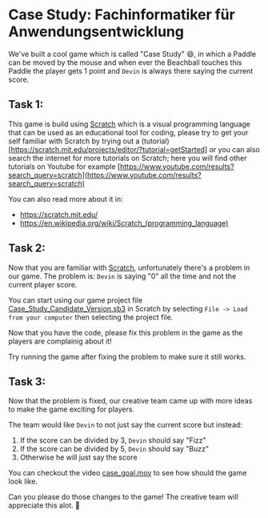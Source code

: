 # Case Study: Fachinformatiker für Anwendungsentwicklung


We've built a cool game which is called "Case Study" :smile:, in which a Paddle can be moved by the mouse and when ever the Beachball touches this Paddle the player gets 1 point and `Devin` is always there saying the current score.

## Task 1:

This game is build using [Scratch](https://scratch.mit.edu/) which is a visual programming language that can be used as an educational tool for coding, please try to get your self familiar with Scratch by trying out a (tutorial)[https://scratch.mit.edu/projects/editor/?tutorial=getStarted] or you can also search the internet for more tutorials on Scratch; here you will find other tutorials on Youtube for example [https://www.youtube.com/results?search_query=scratch](https://www.youtube.com/results?search_query=scratch)

You can also read more about it in:
- https://scratch.mit.edu/
- https://en.wikipedia.org/wiki/Scratch_(programming_language)
## Task 2:

Now that you are familiar with [Scratch](https://scratch.mit.edu/), unfortunately there's a problem in our game. The problem is: `Devin` is saying "0" all the time and not the current player score.

You can start using our game project file [Case_Study_Candidate_Version.sb3](./Case_Study_Candidate_Version.sb3) in Scratch by selecting `File -> Load from your computer` then selecting the project file.

Now that you have the code, please fix this problem in the game as the players are complainig about it!

Try running the game after fixing the problem to make sure it still works.
## Task 3:

Now that the problem is fixed, our creative team came up with more ideas to make the game exciting for players.

The team would like `Devin` to not just say the current score but instead:

1. If the score can be divided by 3, `Devin` should say "Fizz"
2. If the score can be divided by 5, `Devin` should say "Buzz"
3. Otherwise he will just say the score

You can checkout the video [case_goal.mov](./case_goal.mov) to see how should the game look like.

Can you please do those changes to the game! The creative team will appreciate this alot. :pray:

